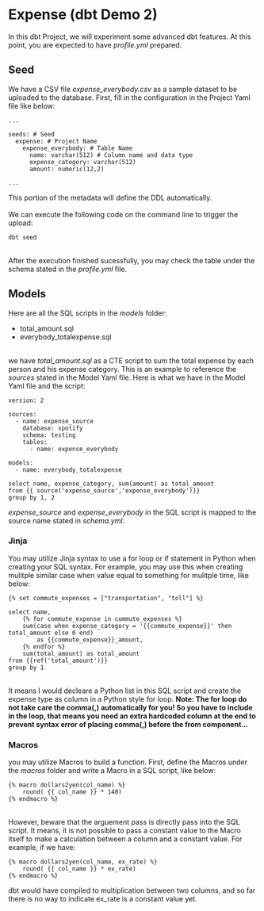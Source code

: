 # Expense (dbt Demo 2)
In this dbt Project, we will experiment some advanced dbt features. At this point, you are expected to have <i>profile.yml</i> prepared.

## Seed
We have a CSV file <i>expense_everybody.csv</i> as a sample dataset to be uploaded to the database. First, fill in the configuration in the Project Yaml file like below:

```
...

seeds: # Seed
  expense: # Project Name
    expense_everybody: # Table Name
      name: varchar(512) # Column name and data type
      expense_category: varchar(512)
      amount: numeric(12,2)

...

```

This portion of the metadata will define the DDL automatically.
<br><br>
We can execute the following code on the command line to trigger the upload:

```
dbt seed
```
<br>
After the execution finished sucessfully, you may check the table under the schema stated in the <i>profile.yml</i> file.

## Models
Here are all the SQL scripts in the <i>models</i> folder:
* total_amount.sql
* everybody_totalexpense.sql


<br>
we have <i>total_amount.sql</i> as a CTE script to sum the total expense by each person and his expense category. This is an example to reference the <i>sources</i>
stated in the Model Yaml file. Here is what we have in the Model Yaml file and the script:

```
version: 2

sources:
  - name: expense_source
    database: spotify
    schema: testing
    tables:
      - name: expense_everybody

models:
  - name: everybody_totalexpense
```

```
select name, expense_category, sum(amount) as total_amount
from {{ source('expense_source','expense_everybody')}}
group by 1, 2
```

<i>expense_source</i> and <i>expense_everybody</i> in the SQL script is mapped to the source name stated in <i>schema.yml</i>.

### Jinja
You may utilize Jinja syntax to use a for loop or if statement in Python when creating your SQL syntax. For example, you may use this when creating mulitple similar case when value equal to something for mulitple time, like below:

```
{% set commute_expenses = ["transportation", "toll"] %}

select name, 
	{% for commute_expense in commute_expenses %}
	sum(case when expense_category = '{{commute_expense}}' then total_amount else 0 end)
		as {{commute_expense}}_amount,
	{% endfor %}
	sum(total_amount) as total_amount
from {{ref('total_amount')}}
group by 1
```
<br>
It means I would decleare a Python list in this SQL script and create the expense type as column in a Python style for loop. <b>Note: The for loop do not take care the comma(,) automatically for you! So you have to include in the loop, that means you need an extra hardcoded column at the end to prevent syntax error of placing comma(,) before the from component...</b>

### Macros
you may utilize Macros to build a function. First, define the Macros under the <i>macros</i> folder and write a Macro in a SQL script, like below:

```
{% macro dollars2yen(col_name) %}
	round( {{ col_name }} * 140)
{% endmacro %}
```

<br>
However, beware that the arguement pass is directly pass into the SQL script. It means, it is not possible to pass a constant value to the Macro itself to make a calculation between a column and a constant value. For example, if we have:

```
{% macro dollars2yen(col_name, ex_rate) %}
	round( {{ col_name }} * ex_rate)
{% endmacro %}

```

dbt would have compiled to multiplication between two columns, and so far there is no way to indicate ex_rate is a constant value yet. 
